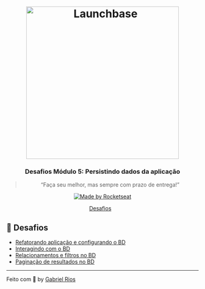 <h1 align="center">
    <img alt="Launchbase" src="https://storage.googleapis.com/golden-wind/bootcamp-launchbase/logo.png" width="400px" />
</h1>

<h3 align="center">
  Desafios Módulo 5: Persistindo dados da aplicação 
</h3>

<blockquote align="center">“Faça seu melhor, mas sempre com prazo de entrega!”</blockquote>

<p align="center">

  <a href="https://rocketseat.com.br">
    <img alt="Made by Rocketseat" src="https://img.shields.io/badge/made%20by-Rocketseat-%23F8952D">
  </a>

</p>

<p align="center">
  <a href="#rocket-desafios">Desafios</a>&nbsp;&nbsp;&nbsp;
</p>

## :rocket: Desafios

- [Refatorando aplicação e configurando o BD](https://github.com/grioos/bootcamp-launchbase/tree/master/fase-03/modulo05/desafio-5-1)
- [Interagindo com o BD](https://github.com/grioos/bootcamp-launchbase/tree/master/fase-03/modulo05/desafio-5-2)
- [Relacionamentos e filtros no BD](https://github.com/grioos/bootcamp-launchbase/tree/master/fase-03/modulo05/desafio-5-3)
- [Paginação de resultados no BD](https://github.com/grioos/bootcamp-launchbase/tree/master/fase-03/modulo05/desafio-5-4)

---

Feito com :black_heart: by [Gabriel Rios](https://www.linkedin.com/in/grioos/)
